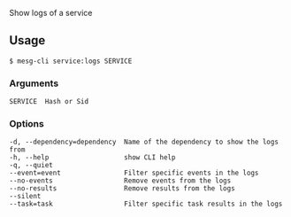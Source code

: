 Show logs of a service

## Usage
```
$ mesg-cli service:logs SERVICE
```

### Arguments
```
SERVICE  Hash or Sid
```

### Options
```
-d, --dependency=dependency  Name of the dependency to show the logs from
-h, --help                   show CLI help
-q, --quiet
--event=event                Filter specific events in the logs
--no-events                  Remove events from the logs
--no-results                 Remove results from the logs
--silent
--task=task                  Filter specific task results in the logs
```
